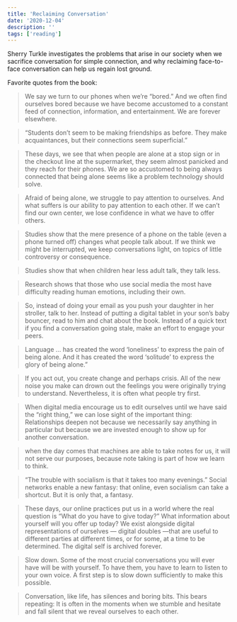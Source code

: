 ```yaml
---
title: 'Reclaiming Conversation'
date: '2020-12-04'
description: ''
tags: ['reading']
---
```


Sherry Turkle investigates the problems that arise in our society when we sacrifice conversation for simple connection, and why reclaiming face-to-face conversation can help us regain lost ground.

Favorite quotes from the book:

> We say we turn to our phones when we’re “bored.” And we often find ourselves bored because we have become accustomed to a constant feed of connection, information, and entertainment. We are forever elsewhere.

> “Students don’t seem to be making friendships as before. They make acquaintances, but their connections seem superficial.”

> These days, we see that when people are alone at a stop sign or in the checkout line at the supermarket, they seem almost panicked and they reach for their phones. We are so accustomed to being always connected that being alone seems like a problem technology should solve.

> Afraid of being alone, we struggle to pay attention to ourselves. And what suffers is our ability to pay attention to each other. If we can’t find our own center, we lose confidence in what we have to offer others.

> Studies show that the mere presence of a phone on the table (even a phone turned off) changes what people talk about. If we think we might be interrupted, we keep conversations light, on topics of little controversy or consequence.

> Studies show that when children hear less adult talk, they talk less.

> Research shows that those who use social media the most have difficulty reading human emotions, including their own.

> So, instead of doing your email as you push your daughter in her stroller, talk to her. Instead of putting a digital tablet in your son’s baby bouncer, read to him and chat about the book. Instead of a quick text if you find a conversation going stale, make an effort to engage your peers.

> Language ... has created the word ‘loneliness’ to express the pain of being alone. And it has created the word ‘solitude’ to express the glory of being alone.”

> If you act out, you create change and perhaps crisis. All of the new noise you make can drown out the feelings you were originally trying to understand. Nevertheless, it is often what people try first.

> When digital media encourage us to edit ourselves until we have said the “right thing,” we can lose sight of the important thing: Relationships deepen not because we necessarily say anything in particular but because we are invested enough to show up for another conversation.

> when the day comes that machines are able to take notes for us, it will not serve our purposes, because note taking is part of how we learn to think.

> “The trouble with socialism is that it takes too many evenings.” Social networks enable a new fantasy: that online, even socialism can take a shortcut. But it is only that, a fantasy.

> These days, our online practices put us in a world where the real question is “What do you have to give today?” What information about yourself will you offer up today? We exist alongside digital representations of ourselves — digital doubles —that are useful to different parties at different times, or for some, at a time to be determined. The digital self is archived forever.

> Slow down. Some of the most crucial conversations you will ever have will be with yourself. To have them, you have to learn to listen to your own voice. A first step is to slow down sufficiently to make this possible.

> Conversation, like life, has silences and boring bits. This bears repeating: It is often in the moments when we stumble and hesitate and fall silent that we reveal ourselves to each other.
